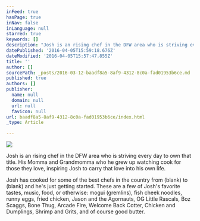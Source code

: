 ```yaml
---
inFeed: true
hasPage: true
inNav: false
inLanguage: null
starred: true
keywords: []
description: "Josh is an rising chef in the DFW area who is striving every day to own that title. \_His Momma and Grandmomma who he grew up watching cook for those they love, inspiring Josh to carry that love into his own life.\_"
datePublished: '2016-04-05T15:59:18.676Z'
dateModified: '2016-04-05T15:57:47.855Z'
title: ''
author: []
sourcePath: _posts/2016-03-12-baadf8a5-8af9-4312-8c0a-fad01953b6ce.md
published: true
authors: []
publisher:
  name: null
  domain: null
  url: null
  favicon: null
url: baadf8a5-8af9-4312-8c0a-fad01953b6ce/index.html
_type: Article

---
```

![](https://imgflo.herokuapp.com/graph/vahj1ThiexotieMo/82a1d29006106b38c0dcd606cc153428/passthrough.jpg?height=508&input=https%3A%2F%2Fs3-us-west-2.amazonaws.com%2Fthe-grid-img%2Fp%2Fc4ba05d4ecc6da9e2e07c058409bcfea72514bd8.jpg&width=750)

Josh is an rising chef in the DFW area who is striving every day to own that title.  His Momma and Grandmomma who he grew up watching cook for those they love, inspiring Josh to carry that love into his own life. 

Josh has cooked for some of the best chefs in the country from (blank) to (blank) and he's just getting started.  These are a few of Josh's favorite tastes, music, food, or otherwise: mogui (gremlins), fish cheek noodles, runny eggs, fried chicken, Jason and the Agornauts, OG Little Rascals, Boz Scaggs, Bone Thug, Arcade Fire, Welcome Back Cotter, Chicken and Dumplings, Shrimp and Grits, and of course good butter.